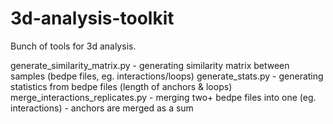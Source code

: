 # 3d-analysis-toolkit
Bunch of tools for 3d analysis.

generate_similarity_matrix.py - generating similarity matrix between samples (bedpe files, eg. interactions/loops)
generate_stats.py - generating statistics from bedpe files (length of anchors & loops)
merge_interactions_replicates.py - merging two+ bedpe files into one (eg. interactions) - anchors are merged as a sum
